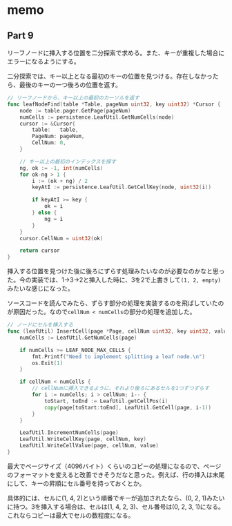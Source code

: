 # memo

## Part 9

リーフノードに挿入する位置を二分探索で求める。また、キーが重複した場合にエラーになるようにする。

二分探索では、キー以上となる最初のキーの位置を見つける。存在しなかったら、最後のキーの一つ後ろの位置を返す。

```go
// リーフノードから、キー以上の最初のカーソルを返す
func leafNodeFind(table *Table, pageNum uint32, key uint32) *Cursor {
	node := table.pager.GetPage(pageNum)
	numCells := persistence.LeafUtil.GetNumCells(node)
	cursor := &Cursor{
		table:   table,
		PageNum: pageNum,
		CellNum: 0,
	}

	// キー以上の最初のインデックスを探す
	ng, ok := -1, int(numCells)
	for ok-ng > 1 {
		i := (ok + ng) / 2
		keyAtI := persistence.LeafUtil.GetCellKey(node, uint32(i))

		if keyAtI >= key {
			ok = i
		} else {
			ng = i
		}
	}
	cursor.CellNum = uint32(ok)

	return cursor
}
```

挿入する位置を見つけた後に後ろにずらす処理みたいなのが必要なのかなと思った。今の実装では、1→3→2と挿入した時に、3を2で上書きして`(1, 2, empty)`みたいな感じになった。

ソースコードを読んでみたら、ずらす部分の処理を実装するのを飛ばしていたのが原因だった。なので`cellNum < numCells`の部分の処理を追加した。

```go
// ノードにセルを挿入する
func (leafUtil) InsertCell(page *Page, cellNum uint32, key uint32, value []byte) {
	numCells := LeafUtil.GetNumCells(page)

	if numCells >= LEAF_NODE_MAX_CELLS {
		fmt.Printf("Need to implement splitting a leaf node.\n")
		os.Exit(1)
	}

	if cellNum < numCells {
		// cellNumに挿入できるように、それより後ろにあるセルを1つずつずらす
		for i := numCells; i > cellNum; i-- {
			toStart, toEnd := LeafUtil.getCellPos(i)
			copy(page[toStart:toEnd], LeafUtil.GetCell(page, i-1))
		}
	}

	LeafUtil.IncrementNumCells(page)
	LeafUtil.WriteCellKey(page, cellNum, key)
	LeafUtil.WriteCellValue(page, cellNum, value)
}
```
最大でページサイズ（4096バイト）くらいのコピーの処理になるので、ページのフォーマットを変えると改善できそうだなと思った。例えば、行の挿入は末尾にして、キーの昇順にセル番号を持っておくとか。

具体的には、セルに(1, 4, 2)という順番でキーが追加されたなら、(0, 2, 1)みたいに持つ。3を挿入する場合は、セルは(1, 4, 2, 3)、セル番号は(0, 2, 3, 1)になる。これならコピーは最大でセルの数程度になる。
